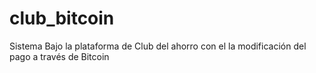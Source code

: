 # club_bitcoin
Sistema Bajo la plataforma de Club del ahorro con el la modificación del pago a través de Bitcoin
